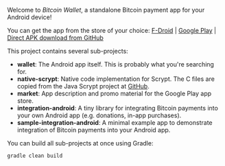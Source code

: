 Welcome to _Bitcoin Wallet_, a standalone Bitcoin payment app for your Android device!

You can get the app from the store of your choice:
<a href="https://f-droid.org/app/de.schildbach.wallet">F-Droid</a> | <a href='https://play.google.com/store/apps/details?id=de.schildbach.wallet'>Google Play</a> | <a href="https://github.com/bitcoin-wallet/bitcoin-wallet/releases">Direct APK download from GitHub</a>

This project contains several sub-projects:

 * __wallet__:
     The Android app itself. This is probably what you're searching for.
 * __native-scrypt__:
     Native code implementation for Scrypt. The C files are copied from the
     Java Scrypt project at [GitHub](https://github.com/wg/scrypt).
 * __market__:
     App description and promo material for the Google Play app store.
 * __integration-android__:
     A tiny library for integrating Bitcoin payments into your own Android app
     (e.g. donations, in-app purchases).
 * __sample-integration-android__:
     A minimal example app to demonstrate integration of Bitcoin payments into
     your Android app.

You can build all sub-projects at once using Gradle:

`gradle clean build`
